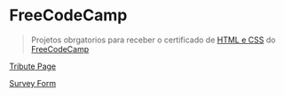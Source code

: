 # FreeCodeCamp

> Projetos obrgatorios para receber o certificado de [HTML e CSS](https://www.freecodecamp.org/settings#certification-settings) do [FreeCodeCamp](https://www.freecodecamp.org)

[Tribute Page](https://codepen.io/KingKiller/full/QWOvPrM)

[Survey Form](https://codepen.io/KingKiller/full/MWOvwRR)
